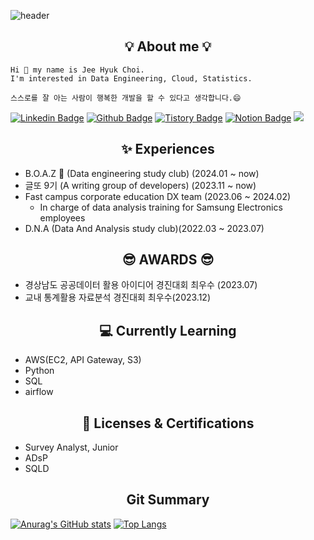 ![header](https://capsule-render.vercel.app/api?type=waving&height=300&color=gradient&text=Choi%20Jee%20Hyuk&textBg=false&fontColor=FFFFFF&animation=fadeIn&descAlign=25&fontAlign=30)
## <center>💡 About me 💡</center>
```
Hi 👋 my name is Jee Hyuk Choi.
I'm interested in Data Engineering, Cloud, Statistics.
```
```
스스로를 잘 아는 사람이 행복한 개발을 할 수 있다고 생각합니다.😄
```
[![Linkedin Badge](https://img.shields.io/badge/-LinkedIn-blue?style=flat-square&logo=LinkedIn&logoColor=white&link=https://www.linkedin.com/in/jeehyuk-choi/)](https://www.linkedin.com/in/jeehyuk-choi/)
[![Github Badge](https://img.shields.io/badge/-Github-181717?style=flat-square&logo=GitHub&logoColor=white&link=https://github.com/StatisticsFox)](https://github.com/StatisticsFox) 
[![Tistory Badge](https://img.shields.io/badge/-Tistory-ff5a4a?style=flat-square&logo=Tistory&logoColor=white&link=https://www.statisticsfox.com/)](https://www.statisticsfox.com/)
[![Notion Badge](https://img.shields.io/badge/-Notion-000000?style=flat-square&logo=Notion&logoColor=white&link=https://statisticsfox.notion.site/c5145109c4d540179f0393632723f577?pvs=4)](https://statisticsfox.notion.site/c5145109c4d540179f0393632723f577?pvs=4) 
<a href="https://www.instagram.com/jililililihk?igsh=MWZ6cTV2bm0wcXI2cw%3D%3D&utm_source=qr"><img src="https://img.shields.io/badge/Instagram-E4405F.svg?style=flat-square&logo=Instagram&logoColor=white"/></a>

## <center>✨ Experiences  </center>
  - B.O.A.Z 🐘 (Data engineering study club) (2024.01 ~ now)
  - 글또 9기 (A writing group of developers) (2023.11 ~ now)
  - Fast campus corporate education DX team (2023.06 ~ 2024.02)
    - In charge of data analysis training for Samsung Electronics employees
  - D.N.A (Data And Analysis study club)(2022.03 ~ 2023.07)

## <center> 😎 AWARDS 😎 </center>
  - 경상남도 공공데이터 활용 아이디어 경진대회 최우수 (2023.07)
  - 교내 통계활용 자료분석 경진대회 최우수(2023.12)

## <center> 💻 Currently Learning </center>
  - AWS(EC2, API Gateway, S3)
  - Python
  - SQL
  - airflow

## <center> 🪪 Licenses & Certifications </center>
  - Survey Analyst, Junior
  - ADsP
  - SQLD

## <center> Git Summary </center>
[![Anurag's GitHub stats](https://github-readme-stats.vercel.app/api?username=StatisticsFox&show_icons=true)](https://github.com/anuraghazra/github-readme-stats)  [![Top Langs](https://github-readme-stats.vercel.app/api/top-langs/?username=StatisticsFox&layout=compact&hide=html,css,c&langs_count=10)](https://github.com/anuraghazra/github-readme-stats)


<!--
**weed0328/weed0328** is a ✨ _special_ ✨ repository because its `README.md` (this file) appears on your GitHub profile.

Here are some ideas to get you started:

- 🔭 I’m currently working on ...
- 🌱 I’m currently learning ...
- 👯 I’m looking to collaborate on ...
- 🤔 I’m looking for help with ...
- 💬 Ask me about ...
- 📫 How to reach me: ...
- 😄 Pronouns: ...
- ⚡ Fun fact: ...
-->
